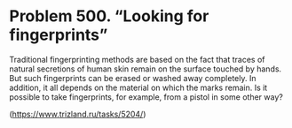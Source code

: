 # Problem 500. “Looking for fingerprints”

Traditional fingerprinting methods are based on the fact that traces of natural secretions of human skin remain on the surface touched by hands. But such fingerprints can be erased or washed away completely. In addition, it all depends on the material on which the marks remain. Is it possible to take fingerprints, for example, from a pistol in some other way?

(https://www.trizland.ru/tasks/5204/)
